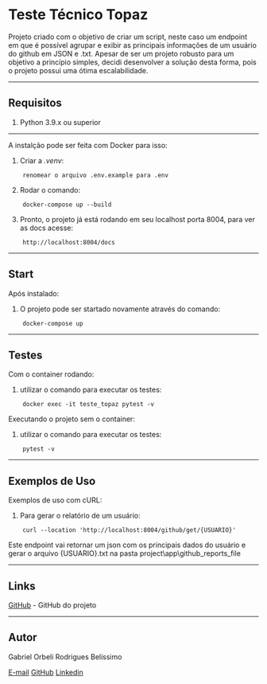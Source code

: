 # Teste Técnico Topaz
Projeto criado com o objetivo de criar um script, neste caso um endpoint em que é possível agrupar e exibir as principais informações de um usuário do github em JSON e .txt. Apesar de ser um projeto robusto para um objetivo a princípio simples, decidi desenvolver a solução desta forma, pois o projeto possui uma ótima escalabilidade.

---
## Requisitos
1) Python 3.9.x ou superior

---
A instalção pode ser feita com Docker para isso:
1) Criar a *.venv*: 
```
    renomear o arquivo .env.example para .env
```
2) Rodar o comando:
```
    docker-compose up --build
```
3) Pronto, o projeto já está rodando em seu localhost porta 8004, para ver as docs acesse:
```
    http://localhost:8004/docs
```

---
## Start
Após instalado:
1) O projeto pode ser startado novamente através do comando:
```
    docker-compose up
```

---
## Testes
Com o container rodando:
1) utilizar o comando para executar os testes:
```
    docker exec -it teste_topaz pytest -v
```
Executando o projeto sem o container:
1) utilizar o comando para executar os testes:
```
    pytest -v
```

---
## Exemplos de Uso
Exemplos de uso com cURL:
1) Para gerar o relatório de um usuário:
```
    curl --location 'http://localhost:8004/github/get/{USUARIO}'
```
Este endpoint vai retornar um json com os principais dados do usuário e gerar o arquivo {USUARIO}.txt na pasta project\app\github_reports_file
 
---
## Links
[GitHub](https://github.com/Orbeli/flask-api) - GitHub do projeto  

---
## Autor
Gabriel Orbeli Rodrigues Belíssimo

[E-mail](mailto:gabriel.orbeli@gmail.com)
[GitHub](https://github.com/Orbeli)
[Linkedin](https://www.linkedin.com/in/gabriel-orbeli-436815171/)

